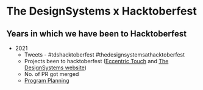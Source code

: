 # The DesignSystems x Hacktoberfest

## Years in which we have been to Hacktoberfest

- 2021
  - Tweets - #tdshacktoberfest #thedesignsystemsathacktoberfest
  - Projects been to hacktoberfest ([Eccentric Touch](https://www.github.com/DesignSystemsOSS/eccentrictouch) and [The DesignSystems website](https://www.github.com/DesignSystemsOSS/thedesignsystems))
  - No. of PR got merged
  - [Program Planning](2021/Planning.md)
  